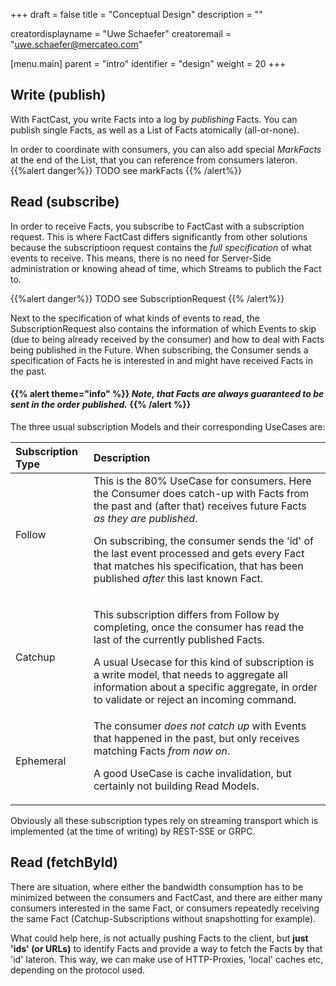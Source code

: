 +++
draft = false
title = "Conceptual Design"
description = ""

creatordisplayname = "Uwe Schaefer"
creatoremail = "uwe.schaefer@mercateo.com"

[menu.main]
parent = "intro"
identifier = "design"
weight = 20
+++

## Write (publish)

With FactCast, you write Facts into a log by *publishing* Facts. You can publish single Facts, as well as a List of Facts atomically (all-or-none). 

In order to coordinate with consumers, you can also add special *MarkFacts* at the end of the List, that you can reference from consumers lateron. 
{{%alert danger%}} TODO see markFacts {{% /alert%}}

## Read (subscribe)

In order to receive Facts, you subscribe to FactCast with a subscription request. This is where FactCast differs significantly from other solutions because the subscriptioon request contains the *full specification* of what events to receive.
This means, there is no need for Server-Side administration or knowing ahead of time, which Streams to publich the Fact to.

{{%alert danger%}} TODO see SubscriptionRequest {{% /alert%}}

Next to the specification of what kinds of events to read, the SubscriptionRequest also contains the information of which Events to skip (due to being already received by the consumer) and how to deal with Facts being published in the Future.
When subscribing, the Consumer sends a specification of Facts he is interested in and might have received Facts in the past.


#### {{% alert theme="info" %}} *Note, that Facts are always guaranteed to be sent in the order published.* {{% /alert %}}



The three usual subscription Models and their corresponding UseCases are:

| Subscription Type | Description |
|:--|:--|
| Follow | This is the 80% UseCase for consumers. Here the Consumer does catch-up with Facts from the past and (after that) receives future Facts *as they are published*. <p>On subscribing, the consumer sends the 'id' of the last event processed and gets every Fact that matches his specification, that has been published *after* this last known Fact.</p>|
| Catchup | <p>This subscription differs from Follow by completing, once the consumer has read the last of the currently published Facts.</p> <p>A usual Usecase for this kind of subscription is a write model, that needs to aggregate all information about a specific aggregate, in order to validate or reject an incoming command.</p>|
| Ephemeral | The consumer *does not catch up* with Events that happened in the past, but only receives matching Facts *from now on*. <p>A good UseCase is cache invalidation, but certainly not building Read Models.</p> |

Obviously all these subscription types rely on streaming transport which is implemented (at the time of writing) by REST-SSE or GRPC.

## Read (fetchById)

There are situation, where either the bandwidth consumption has to be minimized between the consumers and FactCast, and there are either many consumers interested in the same Fact, or consumers repeatedly receiving the same Fact (Catchup-Subscriptions without snapshotting for example). 

What could help here, is not actually pushing Facts to the client, but **just 'ids' (or URLs)** to identify Facts and provide a way to fetch the Facts by that 'id' lateron. This way, we can make use of HTTP-Proxies, 'local' caches etc, depending on the protocol used.